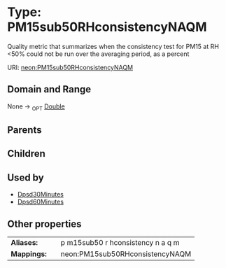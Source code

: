
# Type: PM15sub50RHconsistencyNAQM


Quality metric that summarizes when the consistency test for PM15 at RH <50% could not be run over the averaging period, as a percent

URI: [neon:PM15sub50RHconsistencyNAQM](https://data.neonscience.org/PM15sub50RHconsistencyNAQM)


## Domain and Range

None ->  <sub>OPT</sub> [Double](types/Double.md)

## Parents


## Children


## Used by

 * [Dpsd30Minutes](Dpsd30Minutes.md)
 * [Dpsd60Minutes](Dpsd60Minutes.md)

## Other properties

|  |  |  |
| --- | --- | --- |
| **Aliases:** | | p m15sub50 r hconsistency n a q m |
| **Mappings:** | | neon:PM15sub50RHconsistencyNAQM |

